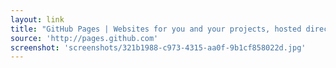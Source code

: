 ```yaml
---
layout: link
title: "GitHub Pages | Websites for you and your projects, hosted directly from your GitHub repository. Just edit, push, and your changes are live."
source: 'http://pages.github.com'
screenshot: 'screenshots/321b1988-c973-4315-aa0f-9b1cf858022d.jpg'
---
```


